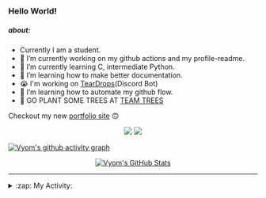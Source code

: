 ### Hello World!

##### about:
- Currently I am a student.
- 🔭 I’m currently working on my github actions and my profile-readme. 
- 🌱 I’m currently learning C, intermediate Python.
- 🌱 I’m learning how to make better documentation.
- 😭 I'm working on [TearDrops](https://github.com/Vyvy-vi/TearDrops)(Discord Bot)
- 🌱 I’m learning how to automate my github flow.
- 🌱 GO PLANT SOME TREES AT [TEAM TREES](https://teamtrees.org/)

Checkout my new [portfolio site](https://vyvy-vi.github.io/portfolio) 🙃

<p align="center">
  <a href="https://twitter.com/Vyvy_viM"><img target="_blank" src="https://img.shields.io/badge/twitter%20@Vyvy_viM-0D95E8?style=for-the-badge&logo=twitter&logoColor=white"/></a> 
  <a href="https://vyvy-vi.github.io/portfolio"><img target="_blank" src="https://img.shields.io/badge/-I%27m_craving_for_open_source-green?style=for-the-badge&logo=github&logoColor=black"/></a> 
</p>

[![Vyom's github activity graph](https://activity-graph.herokuapp.com/graph?username=Vyvy-vi)](https://github.com/ashutosh00710/github-readme-activity-graph)

<p align="center">
<a href="https://github.com/Vyvy-vi/Vyvy-vi">
  <img src="https://profile-readme-git-master.vyvy-vi.vercel.app/api?username=Vyvy-vi&show_icons=true&line_height=27&count_private=true&title_color=ffffff&text_color=c9cacc&icon_color=2bbc8a&bg_color=1d1f21" alt="Vyom's GitHub Stats" />
</a>
</p>


---
<details>
  <summary>:zap: My Activity:</summary>
  
<!--START_SECTION:waka-->
**I'm an Early 🐤** 

```text
🌞 Morning    53 commits     ██████████░░░░░░░░░░░░░░░   42.4% 
🌆 Daytime    12 commits     ██░░░░░░░░░░░░░░░░░░░░░░░   9.6% 
🌃 Evening    38 commits     ███████░░░░░░░░░░░░░░░░░░   30.4% 
🌙 Night      22 commits     ████░░░░░░░░░░░░░░░░░░░░░   17.6%

```
📅 **I'm Most Productive on Monday** 

```text
Monday       28 commits     █████░░░░░░░░░░░░░░░░░░░░   22.4% 
Tuesday      14 commits     ██░░░░░░░░░░░░░░░░░░░░░░░   11.2% 
Wednesday    12 commits     ██░░░░░░░░░░░░░░░░░░░░░░░   9.6% 
Thursday     10 commits     ██░░░░░░░░░░░░░░░░░░░░░░░   8.0% 
Friday       17 commits     ███░░░░░░░░░░░░░░░░░░░░░░   13.6% 
Saturday     22 commits     ████░░░░░░░░░░░░░░░░░░░░░   17.6% 
Sunday       22 commits     ████░░░░░░░░░░░░░░░░░░░░░   17.6%

```


📊 **This Week I Spent My Time On** 

```text
🔥 Editors: 
Vim                      9 hrs 26 mins       ████████████████████████░   99.04% 
CLion                    5 mins              ░░░░░░░░░░░░░░░░░░░░░░░░░   0.96%

🐱‍💻 Projects: 
dev-quotes-api           2 hrs 51 mins       ███████░░░░░░░░░░░░░░░░░░   29.95% 
vyvy-meme-pages          2 hrs 48 mins       ███████░░░░░░░░░░░░░░░░░░   29.38% 
Unknown Project          2 hrs 29 mins       ██████░░░░░░░░░░░░░░░░░░░   26.08% 
EddieBot                 39 mins             █░░░░░░░░░░░░░░░░░░░░░░░░   6.92% 
Minecraft                14 mins             ░░░░░░░░░░░░░░░░░░░░░░░░░   2.61%

```


<!--END_SECTION:waka-->
</details>
